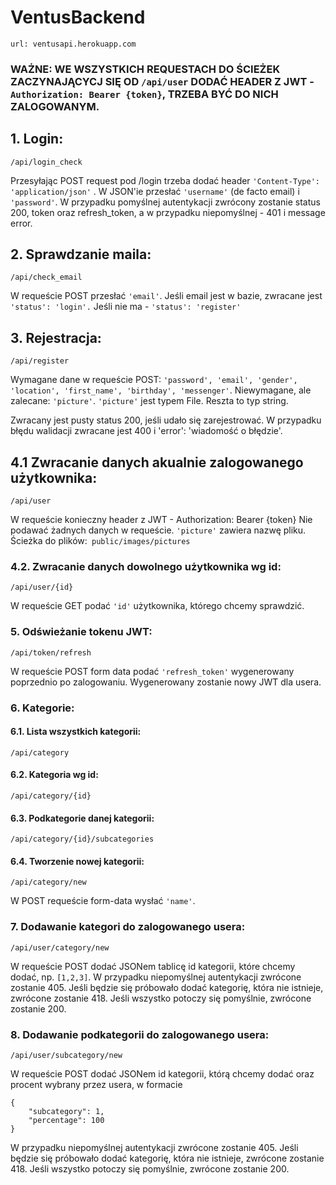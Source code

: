 # VentusBackend

```
url: ventusapi.herokuapp.com
```

### WAŻNE: WE WSZYSTKICH REQUESTACH DO ŚCIEŻEK ZACZYNAJĄCYCJ SIĘ OD ```/api/user``` DODAĆ HEADER Z JWT - ```Authorization: Bearer {token}```, TRZEBA BYĆ DO NICH ZALOGOWANYM.

## 1. Login:

```
/api/login_check
```

Przesyłając POST request pod /login trzeba dodać header ```'Content-Type': 'application/json'``` . W JSON'ie przesłać ```'username'``` (de facto email)
i ```'password'```. W przypadku pomyślnej autentykacji zwrócony zostanie status 200, token oraz refresh_token, a w przypadku niepomyślnej - 401 i message error.

## 2. Sprawdzanie maila:

```
/api/check_email
```


W requeście POST przesłać ```'email'```.
Jeśli email jest w bazie, zwracane jest ```'status': 'login'.```
Jeśli nie ma - ```'status': 'register'```

## 3. Rejestracja:

```
/api/register
```

Wymagane dane w requeście POST: ```'password', 'email', 'gender', 'location', 'first_name', 'birthday', 'messenger'```.
Niewymagane, ale zalecane: ```'picture'```. ```'picture'``` jest typem File. Reszta to typ string.

Zwracany jest pusty status 200, jeśli udało się zarejestrować.
W przypadku błędu walidacji zwracane jest 400 i 'error': 'wiadomość o błędzie'.

## 4.1 Zwracanie danych akualnie zalogowanego użytkownika:

```
/api/user
```

W requeście konieczny header z JWT - Authorization: Bearer {token}
Nie podawać żadnych danych w requeście.
```'picture'``` zawiera nazwę pliku. Ścieżka do plików:``` public/images/pictures```

### 4.2. Zwracanie danych dowolnego użytkownika wg id:

```
/api/user/{id}
```

W requeście GET podać ```'id'``` użytkownika, którego chcemy sprawdzić.

### 5. Odświeżanie tokenu JWT:

```
/api/token/refresh
```

W requeście POST form data podać ```'refresh_token'``` wygenerowany poprzednio po zalogowaniu. Wygenerowany zostanie nowy JWT dla usera.

### 6. Kategorie:
#### 6.1. Lista wszystkich kategorii:

```
/api/category
```
#### 6.2. Kategoria wg id:

```
/api/category/{id}
```
#### 6.3. Podkategorie danej kategorii:

```
/api/category/{id}/subcategories
```
#### 6.4. Tworzenie nowej kategorii:

```
/api/category/new
```
W POST requeście form-data wysłać ```'name'```.

### 7. Dodawanie kategori do zalogowanego usera:

```
/api/user/category/new
```
W requeście POST dodać JSONem tablicę id kategorii, które chcemy dodać, np. ```[1,2,3]```. 
W przypadku niepomyślnej autentykacji zwrócone zostanie 405. Jeśli będzie się próbowało dodać kategorię, która nie istnieje, zwrócone zostanie 418. Jeśli wszystko potoczy się pomyślnie, zwrócone zostanie 200.

### 8. Dodawanie podkategorii do zalogowanego usera:

```
/api/user/subcategory/new
```
W requeście POST dodać JSONem id kategorii, którą chcemy dodać oraz procent wybrany przez usera, w formacie
```
{
	"subcategory": 1,
	"percentage": 100
}
```
W przypadku niepomyślnej autentykacji zwrócone zostanie 405. Jeśli będzie się próbowało dodać kategorię, która nie istnieje, zwrócone zostanie 418. Jeśli wszystko potoczy się pomyślnie, zwrócone zostanie 200.
